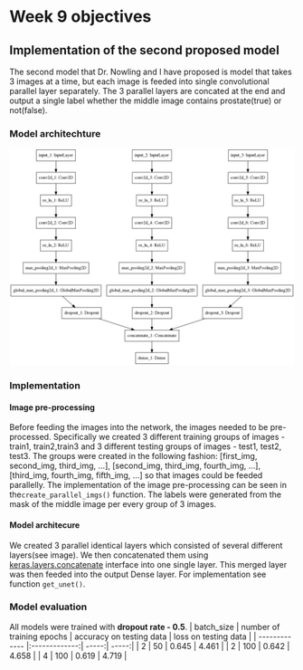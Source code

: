 # Week 9 objectives

## Implementation of the second proposed model
The second model that Dr. Nowling and I have proposed is model that takes 3 images at a time, but each image is feeded into single convolutional parallel layer separately. The 3 parallel layers are concated at the end and output a single label whether the middle image contains prostate(true) or not(false).

### Model architechture
![Parallel model architechture](./parallel_model.png)

### Implementation
#### Image pre-processing
Before feeding the images into the network, the images needed to be pre-processed. Specifically we created 3 different training groups of images - train1, train2,train3 and 3 different testing groups of images - test1, test2, test3. The groups were created in the following fashion: [first_img, second_img, third_img, ...], [second_img, third_img, fourth_img, ...],[third_img, fourth_img, fifth_img, ...] so that images could be feeded parallelly. The implementation of the image pre-processing can be seen in the`create_parallel_imgs()` function. The labels were generated from the mask of the middle image per every group of 3 images.

#### Model architecure
We created 3 parallel identical layers which consisted of several different layers(see image). We then concatenated them using [keras.layers.concatenate](https://keras.io/layers/merge/) interface into one single layer. This merged layer was then feeded into the output Dense layer. For implementation see function `get_unet()`.

### Model evaluation
All models were trained with **dropout rate - 0.5**.
| batch_size        | number of training epochs           | accuracy on testing data  | loss on testing data |
| ------------- |:-------------:| -----:| -----:|
| 2     | 50 | 0.645 | 4.461    |
| 2      | 100      |   0.642 | 4.658 |
| 4 | 100      | 0.619    | 4.719 |


